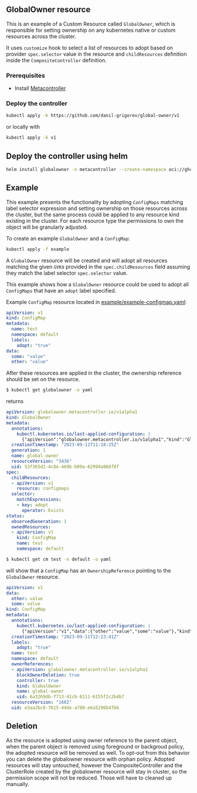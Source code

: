 ## GlobalOwner resource

This is an example of a Custom Resource called `GlobalOwner`, which is responsible for setting ownership on any kubernetes native or custom resources across the cluster.

It uses `customize` hook to select a list of resources to adopt based on provider `spec.selector` value in the resource and `childResources` definition inside the `CompositeController` definition.

### Prerequisites

* Install [Metacontroller](https://github.com/metacontroller/metacontroller)

### Deploy the controller

```sh
kubectl apply -k https://github.com/danil-grigorev/global-owner/v1
```

or locally with
```sh
kubectl apply -k v1
```

## Deploy the controller using helm

```sh
helm install globalowner -n metacontroller --create-namespace oci://ghcr.io/danil-grigorev/global-owner --version=v0.3.0
```

## Example

This example presents the functionality by adopting `ConfigMaps` matching label selector expression and setting ownership on those resources across the cluster, but the same process could be applied to any resource kind existing in the cluster. For each resource type the permissions to own the object will be granularly adjusted.

To create an example `GlobalOwner` and a `ConfigMap`:

```sh
kubectl apply -f example
```

A `GlobalOwner` resource will be created and will adopt all resources matching the given `GVK`s provided in the `spec.childResources` field assuming they match the label selector `spec.selector` value.

This example shows how a `GlobalOwner` resource could be used to adopt all `ConfigMaps` that have an `adopt` label specified.

Example `ConfigMap` resource located in [example/example-configmap.yaml](./example/example-configmap.yaml):
```yaml
apiVersion: v1
kind: ConfigMap
metadata:
  name: test
  namespace: default
  labels:
    adopt: "true"
data:
  some: "value"
  other: "value"
```

After these resources are applied in the cluster, the ownership reference should be set on the resource.

```bash
$ kubectl get globalowner -o yaml
```
returns

```yaml
apiVersion: globalowner.metacontroller.io/v1alpha1
kind: GlobalOwner
metadata:
  annotations:
    kubectl.kubernetes.io/last-applied-configuration: |
      {"apiVersion":"globalowner.metacontroller.io/v1alpha1","kind":"GlobalOwner","metadata":{"annotations":{},"name":"global-owner"},"spec":{"selector":{"matchExpressions":[{"key":"skip","operator":"DoesNotExist"}]}}}
  creationTimestamp: "2023-09-11T11:18:25Z"
  generation: 1
  name: global-owner
  resourceVersion: "3436"
  uid: 53f365d2-4c8e-469b-b09a-62994a968f8f
spec:
  childResources:
  - apiVersion: v1
    resource: configmaps
  selector:
    matchExpressions:
    - key: adopt
      operator: Exists
status:
  observedGeneration: 1
  ownedResources:
  - apiVersion: v1
    kind: ConfigMap
    name: test
    namespace: default
```

```bash
$ kubectl get cm test -n default -o yaml
```
will show that a `ConfigMap` has an `OwnershipReference` pointing to the `GlobalOwner` resource.

```yaml
apiVersion: v1
data:
  other: value
  some: value
kind: ConfigMap
metadata:
  annotations:
    kubectl.kubernetes.io/last-applied-configuration: |
      {"apiVersion":"v1","data":{"other":"value","some":"value"},"kind":"ConfigMap","metadata":{"annotations":{},"labels":{"adopt":"true"},"name":"test","namespace":"default"}}
  creationTimestamp: "2023-09-11T12:23:41Z"
  labels:
    adopt: "true"
  name: test
  namespace: default
  ownerReferences:
  - apiVersion: globalowner.metacontroller.io/v1alpha1
    blockOwnerDeletion: true
    controller: true
    kind: GlobalOwner
    name: global-owner
    uid: 6a3269db-f713-41cb-8111-6155f2c2b4b7
  resourceVersion: "1602"
  uid: e3aa2bc8-7615-44de-a788-e6a5296b47bb
```

## Deletion

As the resource is adopted using owner reference to the parent object, when the parent object is removed using foreground or backgroud policy, the adopted resource will be removed as well. To opt-out from this behavior you can delete the globalowner resource with orphan policy. Adopted resources will stay untouched, however the CompositeController and the ClusterRole created by the globalowner resource will stay in cluster, so the permission scope will not be reduced. Those will have to cleaned up manually.
